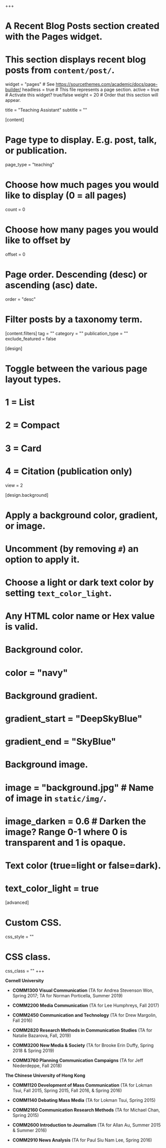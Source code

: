 +++
# A Recent Blog Posts section created with the Pages widget.
# This section displays recent blog posts from `content/post/`.

widget = "pages"  # See https://sourcethemes.com/academic/docs/page-builder/
headless = true  # This file represents a page section.
active = true  # Activate this widget? true/false
weight = 20  # Order that this section will appear.

title = "Teaching Assistant"
subtitle = ""

[content]
  # Page type to display. E.g. post, talk, or publication.
  page_type = "teaching"
  
  # Choose how much pages you would like to display (0 = all pages)
  count = 0
  
  # Choose how many pages you would like to offset by
  offset = 0

  # Page order. Descending (desc) or ascending (asc) date.
  order = "desc"

  # Filter posts by a taxonomy term.
  [content.filters]
    tag = ""
    category = ""
    publication_type = ""
    exclude_featured = false
  
[design]
  # Toggle between the various page layout types.
  #   1 = List
  #   2 = Compact
  #   3 = Card
  #   4 = Citation (publication only)
  view = 2
  
[design.background]
  # Apply a background color, gradient, or image.
  #   Uncomment (by removing `#`) an option to apply it.
  #   Choose a light or dark text color by setting `text_color_light`.
  #   Any HTML color name or Hex value is valid.
  
  # Background color.
  # color = "navy"
  
  # Background gradient.
 # gradient_start = "DeepSkyBlue"
 # gradient_end = "SkyBlue"
  
  # Background image.
  # image = "background.jpg"  # Name of image in `static/img/`.
  # image_darken = 0.6  # Darken the image? Range 0-1 where 0 is transparent and 1 is opaque.

  # Text color (true=light or false=dark).
  # text_color_light = true  
  
[advanced]
 # Custom CSS. 
 css_style = ""
 
 # CSS class.
 css_class = ""
+++

**Cornell University**

* **COMM1300 Visual Communication** (TA for Andrea Stevenson Won, Spring 2017; TA for Norman Porticella, Summer 2019)

* **COMM2200 Media Communication** (TA for Lee Humphreys, Fall 2017)

* **COMM2450 Communication and Technology** (TA for Drew Margolin, Fall 2016)

* **COMM2820 Research Methods in Communication Studies** (TA for Natalie Bazarova, Fall, 2019)

* **COMM3200 New Media & Society** (TA for Brooke Erin Duffy, Spring 2018 & Spring 2019)

* **COMM3760 Planning Communication Campaigns** (TA for Jeff Niederdeppe, Fall 2018)

**The Chinese University of Hong Kong**

* **COMM1120 Development of Mass Communication** (TA for Lokman Tsui, Fall 2015, Spring 2015, Fall 2016, & Spring 2016)

* **COMM1140 Debating Mass Media** (TA for Lokman Tsui, Spring 2015)

* **COMM2160 Communication Research Methods** (TA for Michael Chan, Spring 2015)

* **COMM2600 Introduction to Journalism** (TA for Allan Au, Summer 2015 & Summer 2016)

* **COMM2910 News Analysis** (TA for Paul Siu Nam Lee, Spring 2016)
